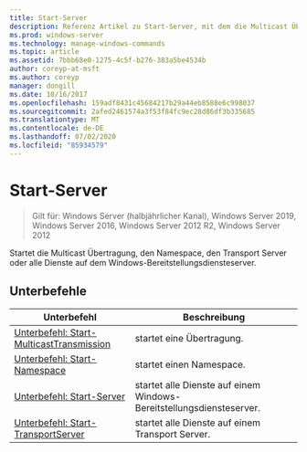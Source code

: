 ```yaml
---
title: Start-Server
description: Referenz Artikel zu Start-Server, mit dem die Multicast Übertragung, der Namespace, der Transport Server oder alle Dienste auf dem Server der Windows-Bereitstellungs Dienste gestartet werden.
ms.prod: windows-server
ms.technology: manage-windows-commands
ms.topic: article
ms.assetid: 7bbb68e0-1275-4c5f-b276-383a5be4534b
author: coreyp-at-msft
ms.author: coreyp
manager: dongill
ms.date: 10/16/2017
ms.openlocfilehash: 159adf8431c45684217b29a44eb8588e6c998037
ms.sourcegitcommit: 2afed2461574a3f53f84fc9ec28d86df3b335685
ms.translationtype: MT
ms.contentlocale: de-DE
ms.lasthandoff: 07/02/2020
ms.locfileid: "85934579"
---
```

# <a name="start-server"></a>Start-Server

> Gilt für: Windows Server (halbjährlicher Kanal), Windows Server 2019, Windows Server 2016, Windows Server 2012 R2, Windows Server 2012

Startet die Multicast Übertragung, den Namespace, den Transport Server oder alle Dienste auf dem Windows-Bereitstellungsdiensteserver.

## <a name="subcommands"></a>Unterbefehle
|Unterbefehl|Beschreibung|
|-------|--------|
|[Unterbefehl: Start-MulticastTransmission](subcommand-start-multicasttransmission.md)|startet eine Übertragung.|
|[Unterbefehl: Start-Namespace](subcommand-start-namespace.md)|startet einen Namespace.|
|[Unterbefehl: Start-Server](subcommand-start-server.md)|startet alle Dienste auf einem Windows-Bereitstellungsdiensteserver.|
|[Unterbefehl: Start-TransportServer](subcommand-start-transportserver.md)|startet alle Dienste auf einem Transport Server.|
